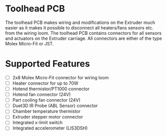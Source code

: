 # Toolhead PCB
The toolhead PCB makes wiring and modifications on the Extruder much easier as it makes it possible to disconnect all heaters/fans sensors etc. from the wiring loom. The toolhead PCB contains connectors for all sensors and actuators on the Extruder carriage. All connectors are either of the type Molex Micro-Fit or JST.

# Supported Features
- [ ] 2x8 Molex Micro-Fit connector for wiring loom
- [ ] Heater connector for up to 70W
- [ ] Hotend thermistor/PT1000 connector
- [ ] Hotend fan connector (24V)
- [ ] Part cooling fan connector (24V)
- [ ] Duet3D IR Probe (ABL Sensor) connector
- [ ] Chamber temperature thermistor
- [ ] Extruder stepper motor connector
- [ ] Integrated x-limit switch
- [ ] Integrated accelerometer (LIS3DSH)